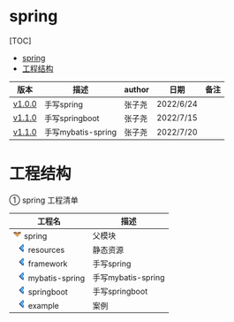 # spring

[TOC]

- [spring](#spring)
- [工程结构](#工程结构)

| 版本         | 描述               | author | 日期        | 备注  |
|------------|------------------|--------|-----------|-----|
| [v1.0.0]() | 手写spring         | 张子尧    | 2022/6/24 ||
| [v1.1.0]() | 手写springboot     | 张子尧    | 2022/7/15 ||
| [v1.1.0]() | 手写mybatis-spring | 张子尧    | 2022/7/20 ||

# 工程结构

① spring 工程清单

| 工程名                                                                 | 描述               |
|---------------------------------------------------------------------|------------------|
| ![](resources/images/direction_south.png) spring                    | 父模块              |
| &nbsp;&nbsp;![](resources/images/direction_west.png) resources      | 静态资源             |
| &nbsp;&nbsp;![](resources/images/direction_west.png) framework      | 手写spring         |
| &nbsp;&nbsp;![](resources/images/direction_west.png) mybatis-spring | 手写mybatis-spring |
| &nbsp;&nbsp;![](resources/images/direction_west.png) springboot     | 手写springboot     |
| &nbsp;&nbsp;![](resources/images/direction_west.png) example        | 案例               |
